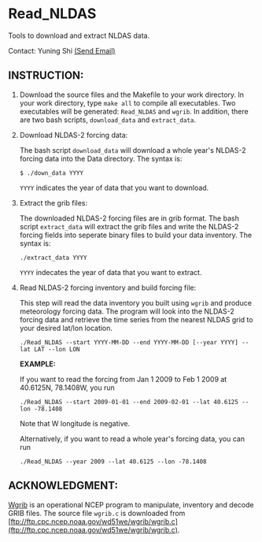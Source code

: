 Read_NLDAS
==========

Tools to download and extract NLDAS data.

Contact: Yuning Shi [(Send Email)](mailto:yshi@psu.edu)


INSTRUCTION:
------------

1. Download the source files and the Makefile to your work directory. In your work directory, type `make all` to compile all executables. Two executables will be generated: `Read_NLDAS` and `wgrib`. In addition, there are two bash scripts, `download_data` and `extract_data`.

2. Download NLDAS-2 forcing data:

   The bash script `download_data` will download a whole year's NLDAS-2 forcing data into the Data directory.
   The syntax is:
   ~~~shell
   $ ./down_data YYYY
   ~~~

   `YYYY` indicates the year of data that you want to download.

3. Extract the grib files:
   
   The downloaded NLDAS-2 forcing files are in grib format. The bash script `extract_data` will extract the grib files and write the NLDAS-2 forcing fields into seperate binary files to build your data inventory.
   The syntax is:
   ~~~
   ./extract_data YYYY
   ~~~
   `YYYY` indecates the year of data that you want to extract.

4. Read NLDAS-2 forcing inventory and build forcing file: 

   This step will read the data inventory you built using `wgrib` and produce meteorology forcing data.
   The program will look into the NLDAS-2 forcing data and retrieve the time series from the nearest NLDAS grid to your desired lat/lon location.
   ~~~
   ./Read_NLDAS --start YYYY-MM-DD --end YYYY-MM-DD [--year YYYY] --lat LAT --lon LON
   ~~~
   **EXAMPLE:**

   If you want to read the forcing from Jan 1 2009 to Feb 1 2009 at 40.6125N, 78.1408W, you run
   ~~~
   ./Read_NLDAS --start 2009-01-01 --end 2009-02-01 --lat 40.6125 --lon -78.1408
   ~~~
   Note that W longitude is negative.

   Alternatively, if you want to read a whole year's forcing data, you can run
   ~~~
   ./Read_NLDAS --year 2009 --lat 40.6125 --lon -78.1408
   ~~~

ACKNOWLEDGMENT:
---------------
[Wgrib](http://www.cpc.ncep.noaa.gov/products/wesley/wgrib.html) is an operational NCEP program to manipulate, inventory and decode GRIB files.
The source file `wgrib.c` is downloaded from [ftp://ftp.cpc.ncep.noaa.gov/wd51we/wgrib/wgrib.c](ftp://ftp.cpc.ncep.noaa.gov/wd51we/wgrib/wgrib.c).

   
